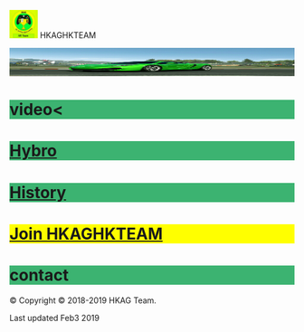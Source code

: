 <img src="IMG_20190127_184038.jpg" width="50" height="50"> HKAGHKTEAM

<img src="IMG_20190127_175456.jpg" width="950" height="50">



<h1 style="background-color:MediumSeaGreen;">video<

<h1 style="background-color:MediumSeaGreen;"><a href="http://hybrostud.io">Hybro</a>
<h1 style="background-color:MediumSeaGreen;"><a href="https://hkaghkteam.github.io/HKAGhkTeamHistoryEng/">History</a>

<h1 style="background-color:Yellow;"><a href="https://hkaghkteam.github.io/JoinHKAGhkTeamEng/">Join HKAGHKTEAM</a>
<h1 style="background-color:MediumSeaGreen;"> contact </h1>







© Copyright © 2018-2019 HKAG Team.


Last updated Feb3 2019

